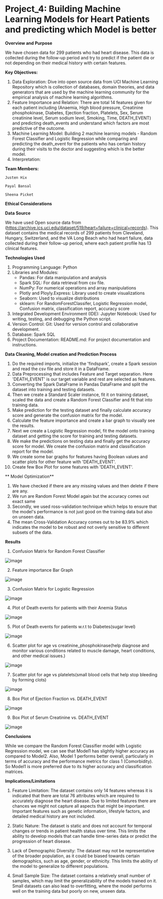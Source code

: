 # Project_4: Building Machine Learning Models for Heart Patients and predicting which Model is better

**Overview and Purpose**

We have chosen data for 299 patients who had heart disease. This data is collected during the follow-up period and try to predict if the patient die or not depending on their medical history with certain features.

**Key Objectives:**

1. Data Exploration: Dive into open source data from UCI Machine Learning Repository which is  collection of databases, domain theories, and data generators that are used by the machine learning community for the empirical analysis of machine learning algorithms.
2. Feature Importance and Relation: There are total 14 features given for each patient including (Anaemia, High blood pressure, Creatinine phosphokinase, Diabetes, Ejection fraction, Platelets, Sex, Serum creatinine level, Serum sodium level, Smoking, Time, DEATH_EVENT) and predicting death_events and understand which factors are most predictive of the outcome. 
3. Machine Learning Model: Building 2 machine learning models - Random Forest Classifier and Logistic Regression while comparing and predicting the death_event for the patients who has certain history during their visits to the doctor and suggesting which is the better model.
4. Interpretation: 
 

**Team Members:**

  	Justen Hix
   
  	Payal Bansal
  
   	Sheena Picket

**Ethical Considerations**

**Data Source**

We have used Open source data from (https://archive.ics.uci.edu/dataset/519/heart+failure+clinical+records).
This dataset contains the medical records of 299 patients from Cleveland, Hungary, Switzerland, and the VA Long Beach who had heart failure, data collected during their follow-up period, where each patient profile has 13 clinical features.


**Technologies Used**

1. Programming Language: Python
2. Libraries and Modules: 
	- Pandas: For data manipulation and analysis 
	- Spark SQL: For data retrieval from csv file.
	- NumPy: For numerical operations and array manipulations 
	- Plotly and Ployly.Express: Library used to create visualizations
   	- Seaborn:  Used to visualize distributions
	- sklearn: For RandomForestClassifer, Logistic Regression model, Confusion matrix, classification report, accuracy score
3. Integrated Development Environment (IDE): Jupyter Notebook: Used for writing, testing, and debugging the Python script.
6. Version Control: Git: Used for version control and collaborative development.
7. Database: Spark SQL 
8. Project Documentation: README.md: For project documentation and instructions.

**Data Cleaning, Model creation and Prediction Process**

1. Do the required imports, initialize the 'findspark', create a Spark session and read the csv file and store it in a DataFrame.
2. Data Preprocessing that includes Feature and Target separation. Here 'DEATH_EVENT' is our target variable and rest are selected as features.
3. Converting the Spark DataFrame in Pandas DataFrame and split the dataset into training and testing datasets.
4. Then we create a Standard Scaler instance, fit it on training dataset, scaled the data and create a Random Forest Classifier and fit that into training data.
5. Make prediction for the testing dataset and finally calculate accuracy score and generate the confusion matrix for the model.
6. Calculate the feature importance and create a bar graph to visually see the results. 
7. Next we create a Logistic Regression model, fit the model onto training dataset and getting the score for training and testing datasets.
8. We make the predictions on testing data and finally get the accuracy score for model. We create the confusion matrix and classification report for the model.
9. We create some bar graphs for features having Boolean values and scatter plots for other feature with 'DEATH_EVENT'.
10. Create few Box Plot for some features with 'DEATH_EVENT'.

** Model Optimization**

1. We have checked if there are any missing values and then delete if there are any.
2. We run are Random Forest Model again but the accuracy comes out exact same
3. Secondly, we used ross-validation technique which helps to ensure that the model's performance is not just good on the training data but also on unseen data.
4. The mean Cross-Validation Accuracy comes out to be 83.9% which indicates the model to be robust and not overly sensitive to different subsets of the data.

**Results**

1. Confusion Matrix for Random Forest Classifier

 ![image](https://github.com/justenhix/Project4Group1/assets/148804724/8cdc89c1-1905-425e-ad63-48482bada91e)

2. Feature importance Bar Graph

![image](https://github.com/justenhix/Project4Group1/assets/148804724/4dc75120-f07f-44d7-ba60-267f63a1fe4a)

3. Confusion Matrix for Logistic Regression

![image](https://github.com/justenhix/Project4Group1/assets/148804724/c8d3fa6c-ea32-455c-ba00-5525f0588bf6)

4. Plot of Death events for patients with their Anemia Status

![image](https://github.com/justenhix/Project4Group1/assets/148804724/9d23b6b4-58b7-481c-8442-35a8c33ee7e6)

5. Plot of Death events for patients w.r.t to Diabetes(sugar level)

![image](https://github.com/justenhix/Project4Group1/assets/148804724/2c6c438f-cfd1-4eb2-a9af-592128b6b1ae)

6. Scatter plot for age vs creatinine_phosphokinase(help diagnose and monitor various conditions related to muscle damage, heart conditions, and other medical issues.)

![image](https://github.com/justenhix/Project4Group1/assets/148804724/26b887fd-a8bb-43d3-88ff-311c99129c46)

7. Scatter plot for age vs platelets(small blood cells that help stop bleeding by forming clots)

![image](https://github.com/justenhix/Project4Group1/assets/148804724/4281b66d-a99a-4cfd-97d7-81f12524790a)

8. Box Plot of Ejection Fraction vs. DEATH_EVENT

![image](https://github.com/justenhix/Project4Group1/assets/148804724/821020d2-51cc-4292-9fe2-5cef60be2b1e)

9. Box Plot of Serum Creatinine vs. DEATH_EVENT

![image](https://github.com/justenhix/Project4Group1/assets/148804724/e08444ae-6575-4797-9d36-e16a4ccb99a8)




**Conclusions**

While we compare the Random Forest Classifier model with Logistic Regression model, we can see that Model1 has slightly higher accuracy as compared to Model2. Also, Model 1 performs better overall, particularly in terms of accuracy and the performance metrics for class 1 (Comorbidity). So Model1 is more preferred due to its higher accuracy and classification matrices.


**Implications/Limitations**

1. Feature Limitation: The dataset contains only 14 features whereas it is indicated that there are total 76 attributes which are required to accurately diagnose the heart disease. Due to limited features there are chances we might not capture all aspects that might be important. Important features such as genetic information, lifestyle factors, and detailed medical history are not included.

2. Static Nature: The dataset is static and does not account for temporal changes or trends in patient health status over time. This limits the ability to develop models that can handle time-series data or predict the progression of heart disease.

3. Lack of Demographic Diversity: The dataset may not be representative of the broader population, as it could be biased towards certain demographics, such as age, gender, or ethnicity. This limits the ability of the model to generalize to different populations.

4. Small Sample Size: The dataset contains a relatively small number of samples, which may limit the generalizability of the models trained on it. Small datasets can also lead to overfitting, where the model performs well on the training data but poorly on new, unseen data.




